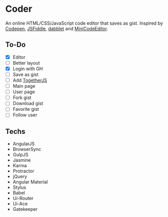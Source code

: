 # Coder
An online HTML/CSS/JavaScript code editor that saves as gist.
Inspired by [Codepen](http://codepen.io/), [JSFiddle](http://jsfiddle.net/), [dabblet](http://dabblet.com/) and [MiniCodeEditor](http://xem.github.io/miniCodeEditor/).

## To-Do
- [x] Editor
- [ ] Better layout
- [x] Login with GH
- [ ] Save as gist
- [ ] Add [TogetherJS](https://togetherjs.com/)
- [ ] Main page
- [ ] User page
- [ ] Fork gist
- [ ] Download gist
- [ ] Favorite gist
- [ ] Follow user

## Techs
- AngularJS
- BrowserSync
- GulpJS
- Jasmine
- Karma
- Protractor
- jQuery
- Angular Material
- Stylus
- Babel
- Ui-Router
- Ui-Ace
- Gatekeeper
